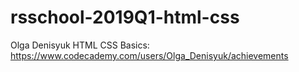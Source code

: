 # rsschool-2019Q1-html-css

Olga Denisyuk
HTML CSS Basics: https://www.codecademy.com/users/Olga_Denisyuk/achievements
